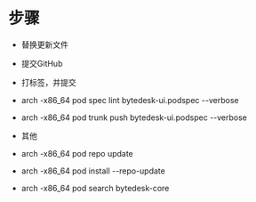 # 步骤

- 替换更新文件
- 提交GitHub
- 打标签，并提交
- arch -x86_64 pod spec lint bytedesk-ui.podspec --verbose
- arch -x86_64 pod trunk push bytedesk-ui.podspec --verbose

- 其他
- arch -x86_64 pod repo update
- arch -x86_64 pod install --repo-update
- arch -x86_64 pod search bytedesk-core
